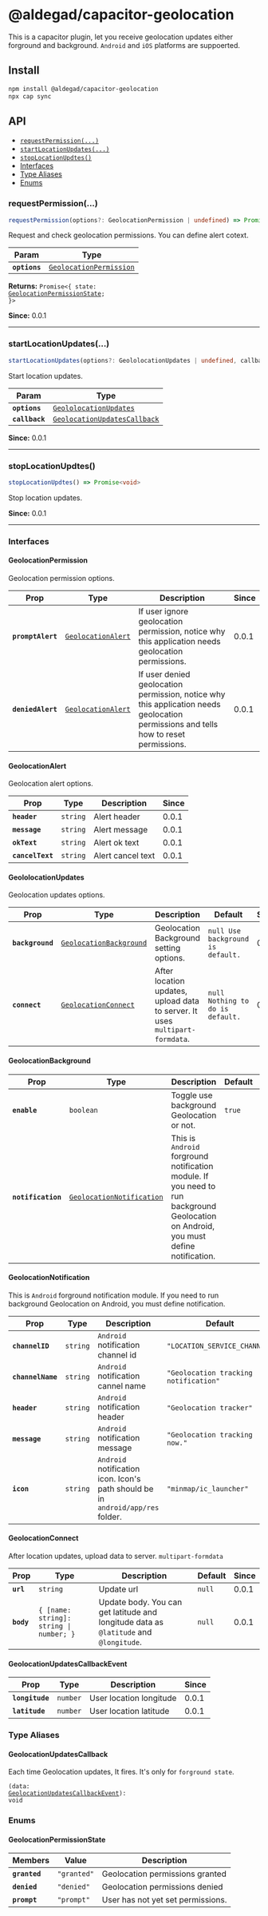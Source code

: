 # @aldegad/capacitor-geolocation

This is a capacitor plugin, let you receive geolocation updates either forground and background. `Android` and `iOS` platforms are suppoerted.

## Install

```bash
npm install @aldegad/capacitor-geolocation
npx cap sync
```

## API

<docgen-index>

* [`requestPermission(...)`](#requestpermission)
* [`startLocationUpdates(...)`](#startlocationupdates)
* [`stopLocationUpdtes()`](#stoplocationupdtes)
* [Interfaces](#interfaces)
* [Type Aliases](#type-aliases)
* [Enums](#enums)

</docgen-index>

<docgen-api>
<!--Update the source file JSDoc comments and rerun docgen to update the docs below-->

### requestPermission(...)

```typescript
requestPermission(options?: GeolocationPermission | undefined) => Promise<{ state: GeolocationPermissionState; }>
```

Request and check geolocation permissions. You can define alert cotext.

| Param         | Type                                                                    |
| ------------- | ----------------------------------------------------------------------- |
| **`options`** | <code><a href="#geolocationpermission">GeolocationPermission</a></code> |

**Returns:** <code>Promise&lt;{ state: <a href="#geolocationpermissionstate">GeolocationPermissionState</a>; }&gt;</code>

**Since:** 0.0.1

--------------------


### startLocationUpdates(...)

```typescript
startLocationUpdates(options?: GeololocationUpdates | undefined, callback?: GeolocationUpdatesCallback | undefined) => Promise<void>
```

Start location updates.

| Param          | Type                                                                              |
| -------------- | --------------------------------------------------------------------------------- |
| **`options`**  | <code><a href="#geololocationupdates">GeololocationUpdates</a></code>             |
| **`callback`** | <code><a href="#geolocationupdatescallback">GeolocationUpdatesCallback</a></code> |

**Since:** 0.0.1

--------------------


### stopLocationUpdtes()

```typescript
stopLocationUpdtes() => Promise<void>
```

Stop location updates.

**Since:** 0.0.1

--------------------


### Interfaces


#### GeolocationPermission

Geolocation permission options.

| Prop              | Type                                                          | Description                                                                                                                          | Since |
| ----------------- | ------------------------------------------------------------- | ------------------------------------------------------------------------------------------------------------------------------------ | ----- |
| **`promptAlert`** | <code><a href="#geolocationalert">GeolocationAlert</a></code> | If user ignore geolocation permission, notice why this application needs geolocation permissions.                                    | 0.0.1 |
| **`deniedAlert`** | <code><a href="#geolocationalert">GeolocationAlert</a></code> | If user denied geolocation permission, notice why this application needs geolocation permissions and tells how to reset permissions. | 0.0.1 |


#### GeolocationAlert

Geolocation alert options.

| Prop             | Type                | Description       | Since |
| ---------------- | ------------------- | ----------------- | ----- |
| **`header`**     | <code>string</code> | Alert header      | 0.0.1 |
| **`message`**    | <code>string</code> | Alert message     | 0.0.1 |
| **`okText`**     | <code>string</code> | Alert ok text     | 0.0.1 |
| **`cancelText`** | <code>string</code> | Alert cancel text | 0.0.1 |


#### GeololocationUpdates

Geolocation updates options.

| Prop             | Type                                                                    | Description                                                                  | Default                                      | Since |
| ---------------- | ----------------------------------------------------------------------- | ---------------------------------------------------------------------------- | -------------------------------------------- | ----- |
| **`background`** | <code><a href="#geolocationbackground">GeolocationBackground</a></code> | Geolocation Background setting options.                                      | <code>null Use background is default.</code> | 0.0.1 |
| **`connect`**    | <code><a href="#geolocationconnect">GeolocationConnect</a></code>       | After location updates, upload data to server. It uses `multipart-formdata`. | <code>null Nothing to do is default.</code>  | 0.0.1 |


#### GeolocationBackground

| Prop               | Type                                                                        | Description                                                                                                                          | Default           | Since |
| ------------------ | --------------------------------------------------------------------------- | ------------------------------------------------------------------------------------------------------------------------------------ | ----------------- | ----- |
| **`enable`**       | <code>boolean</code>                                                        | Toggle use background Geolocation or not.                                                                                            | <code>true</code> |       |
| **`notification`** | <code><a href="#geolocationnotification">GeolocationNotification</a></code> | This is `Android` forground notification module. If you need to run background Geolocation on Android, you must define notification. |                   | 0.0.1 |


#### GeolocationNotification

This is `Android` forground notification module. If you need to run background Geolocation on Android, you must define notification.

| Prop              | Type                | Description                                                                     | Default                                          | Since |
| ----------------- | ------------------- | ------------------------------------------------------------------------------- | ------------------------------------------------ | ----- |
| **`channelID`**   | <code>string</code> | `Android` notification channel id                                               | <code>"LOCATION_SERVICE_CHANNEL"</code>          | 0.0.1 |
| **`channelName`** | <code>string</code> | `Android` notification cannel name                                              | <code>"Geolocation tracking notification"</code> | 0.0.1 |
| **`header`**      | <code>string</code> | `Android` notification header                                                   | <code>"Geolocation tracker"</code>               | 0.0.1 |
| **`message`**     | <code>string</code> | `Android` notification message                                                  | <code>"Geolocation tracking now."</code>         | 0.0.1 |
| **`icon`**        | <code>string</code> | `Android` notification icon. Icon's path should be in `android/app/res` folder. | <code>"minmap/ic_launcher"</code>                | 0.0.1 |


#### GeolocationConnect

After location updates, upload data to server. `multipart-formdata`

| Prop       | Type                                               | Description                                                                           | Default           | Since |
| ---------- | -------------------------------------------------- | ------------------------------------------------------------------------------------- | ----------------- | ----- |
| **`url`**  | <code>string</code>                                | Update url                                                                            | <code>null</code> | 0.0.1 |
| **`body`** | <code>{ [name: string]: string \| number; }</code> | Update body. You can get latitude and longitude data as `@latitude` and `@longitude`. | <code>null</code> | 0.0.1 |


#### GeolocationUpdatesCallbackEvent

| Prop            | Type                | Description             | Since |
| --------------- | ------------------- | ----------------------- | ----- |
| **`longitude`** | <code>number</code> | User location longitude | 0.0.1 |
| **`latitude`**  | <code>number</code> | User location latitude  | 0.0.1 |


### Type Aliases


#### GeolocationUpdatesCallback

Each time Geolocation updates, It fires. It's only for `forground state`.

<code>(data: <a href="#geolocationupdatescallbackevent">GeolocationUpdatesCallbackEvent</a>): void</code>


### Enums


#### GeolocationPermissionState

| Members       | Value                  | Description                       |
| ------------- | ---------------------- | --------------------------------- |
| **`granted`** | <code>"granted"</code> | Geolocation permissions granted   |
| **`denied`**  | <code>"denied"</code>  | Geolocation permissions denied    |
| **`prompt`**  | <code>"prompt"</code>  | User has not yet set permissions. |

</docgen-api>
